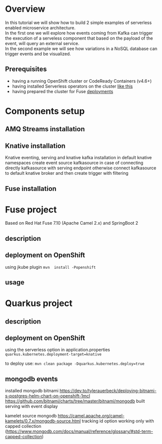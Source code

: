 # Overview
In this tutorial we will show how to build 2 simple examples of serverless enabled microservice architecture.  
In the first one we will explore how events coming from Kafka can trigger the execution of a serveless component that based on the payload of the event, will query an external service.  
In the second example we will see how variations in a NoSQL database can trigger events and be visualized.  

## Prerequisites
* having a running OpenShift cluster or CodeReady Containers (v4.6+)
* having installed Serverless operators on the cluster [like this](https://docs.openshift.com/container-platform/4.9/serverless/install/install-serverless-operator.html)
* having prepared the cluster for Fuse [deployments](https://access.redhat.com/documentation/en-us/red_hat_fuse/7.10/html/fuse_on_openshift_guide/get-started-admin)

# Components setup
## AMQ Streams installation
## Knative installation
Knative eventing, serving and knative kafka installation in default knative namespaces
create event source kafkasource in case of connecting directly kafkasource with serving endpoint
otherwise connect kafkasource to default knative broker and then create trigger with filtering
## Fuse installation
# Fuse project
Based on Red Hat Fuse 7.10 (Apache Camel 2.x) and SpringBoot 2

## description

## deployment on OpenShift
using jkube plugin
`mvn  install -Popenshift`

## usage

# Quarkus project

## description

## deployment on OpenShift
using the serverless option in application.properties
`quarkus.kubernetes.deployment-target=knative`

to deploy use:
`mvn clean package -Dquarkus.kubernetes.deploy=true`

## mongodb events
installed mongodb bitnami
https://dev.to/tylerauerbeck/deploying-bitnami-s-postgres-helm-chart-on-openshift-1mcl
https://github.com/bitnami/charts/tree/master/bitnami/mongodb
built serving with event display

kamelet source mongodb
https://camel.apache.org/camel-kamelets/0.7.x/mongodb-source.html
tracking id option working only with capped collection (https://www.mongodb.com/docs/manual/reference/glossary/#std-term-capped-collection)